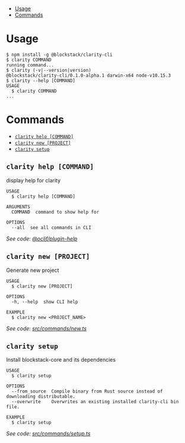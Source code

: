 
<!-- toc -->
* [Usage](#usage)
* [Commands](#commands)
<!-- tocstop -->
# Usage
<!-- usage -->
```sh-session
$ npm install -g @blockstack/clarity-cli
$ clarity COMMAND
running command...
$ clarity (-v|--version|version)
@blockstack/clarity-cli/0.1.0-alpha.1 darwin-x64 node-v10.15.3
$ clarity --help [COMMAND]
USAGE
  $ clarity COMMAND
...
```
<!-- usagestop -->
# Commands
<!-- commands -->
* [`clarity help [COMMAND]`](#clarity-help-command)
* [`clarity new [PROJECT]`](#clarity-new-project)
* [`clarity setup`](#clarity-setup)

## `clarity help [COMMAND]`

display help for clarity

```
USAGE
  $ clarity help [COMMAND]

ARGUMENTS
  COMMAND  command to show help for

OPTIONS
  --all  see all commands in CLI
```

_See code: [@oclif/plugin-help](https://github.com/oclif/plugin-help/blob/v2.1.6/src/commands/help.ts)_

## `clarity new [PROJECT]`

Generate new project

```
USAGE
  $ clarity new [PROJECT]

OPTIONS
  -h, --help  show CLI help

EXAMPLE
  $ clarity new <PROJECT_NAME>
```

_See code: [src/commands/new.ts](https://github.com/blockstack/clarity-js-sdk/blob/master/packages/clarity-cli/src/commands/new.ts)_

## `clarity setup`

Install blockstack-core and its dependencies

```
USAGE
  $ clarity setup

OPTIONS
  --from_source  Compile binary from Rust source instead of downloading distributable.
  --overwrite    Overwrites an existing installed clarity-cli bin file.

EXAMPLE
  $ clarity setup
```

_See code: [src/commands/setup.ts](https://github.com/blockstack/clarity-js-sdk/blob/master/packages/clarity-cli/src/commands/setup.ts)_
<!-- commandsstop -->
